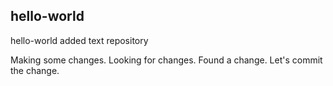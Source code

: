 hello-world
------------
hello-world added text repository

Making some changes.  Looking for changes.  Found a change.  Let's commit the change.
